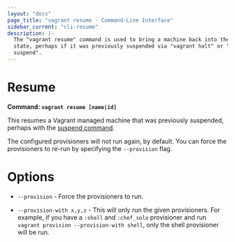 ```yaml
---
layout: "docs"
page_title: "vagrant resume - Command-Line Interface"
sidebar_current: "cli-resume"
description: |-
  The "vagrant resume" command is used to bring a machine back into the "up"
  state, perhaps if it was previously suspended via "vagrant halt" or "vagrant
  suspend".
---
```


# Resume

**Command: `vagrant resume [name|id]`**

This resumes a Vagrant managed machine that was previously suspended,
perhaps with the [suspend command](/docs/cli/suspend.html).

The configured provisioners will not run again, by default. You can force
the provisioners to re-run by specifying the `--provision` flag.

# Options

* `--provision` - Force the provisioners to run.

* `--provision-with x,y,z` - This will only run the given provisioners. For
  example, if you have a `:shell` and `:chef_solo` provisioner and run
  `vagrant provision --provision-with shell`, only the shell provisioner will
  be run.
